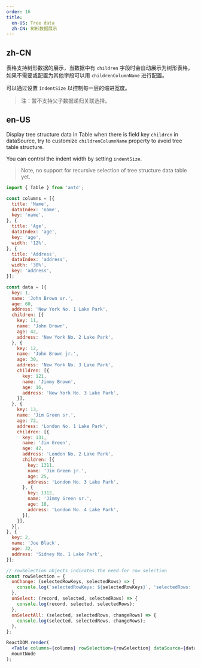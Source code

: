 ```yaml
---
order: 16
title:
  en-US: Tree data
  zh-CN: 树形数据展示
---
```


## zh-CN

表格支持树形数据的展示，当数据中有 `children` 字段时会自动展示为树形表格，如果不需要或配置为其他字段可以用 `childrenColumnName` 进行配置。

可以通过设置 `indentSize` 以控制每一层的缩进宽度。

> 注：暂不支持父子数据递归关联选择。

## en-US

Display tree structure data in Table when there is field key `children` in dataSource, try to customize `childrenColumnName` property to avoid tree table structure.

You can control the indent width by setting `indentSize`.

> Note, no support for recursive selection of tree structure data table yet.

````jsx
import { Table } from 'antd';

const columns = [{
  title: 'Name',
  dataIndex: 'name',
  key: 'name',
}, {
  title: 'Age',
  dataIndex: 'age',
  key: 'age',
  width: '12%',
}, {
  title: 'Address',
  dataIndex: 'address',
  width: '30%',
  key: 'address',
}];

const data = [{
  key: 1,
  name: 'John Brown sr.',
  age: 60,
  address: 'New York No. 1 Lake Park',
  children: [{
    key: 11,
    name: 'John Brown',
    age: 42,
    address: 'New York No. 2 Lake Park',
  }, {
    key: 12,
    name: 'John Brown jr.',
    age: 30,
    address: 'New York No. 3 Lake Park',
    children: [{
      key: 121,
      name: 'Jimmy Brown',
      age: 16,
      address: 'New York No. 3 Lake Park',
    }],
  }, {
    key: 13,
    name: 'Jim Green sr.',
    age: 72,
    address: 'London No. 1 Lake Park',
    children: [{
      key: 131,
      name: 'Jim Green',
      age: 42,
      address: 'London No. 2 Lake Park',
      children: [{
        key: 1311,
        name: 'Jim Green jr.',
        age: 25,
        address: 'London No. 3 Lake Park',
      }, {
        key: 1312,
        name: 'Jimmy Green sr.',
        age: 18,
        address: 'London No. 4 Lake Park',
      }],
    }],
  }],
}, {
  key: 2,
  name: 'Joe Black',
  age: 32,
  address: 'Sidney No. 1 Lake Park',
}];

// rowSelection objects indicates the need for row selection
const rowSelection = {
  onChange: (selectedRowKeys, selectedRows) => {
    console.log(`selectedRowKeys: ${selectedRowKeys}`, 'selectedRows: ', selectedRows);
  },
  onSelect: (record, selected, selectedRows) => {
    console.log(record, selected, selectedRows);
  },
  onSelectAll: (selected, selectedRows, changeRows) => {
    console.log(selected, selectedRows, changeRows);
  },
};

ReactDOM.render(
  <Table columns={columns} rowSelection={rowSelection} dataSource={data} />,
  mountNode
);
````
